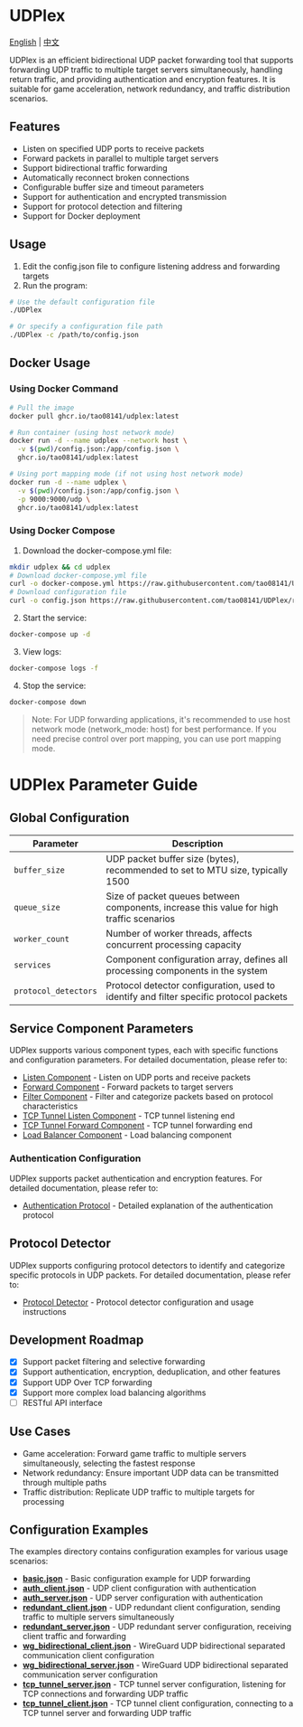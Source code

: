 # UDPlex

[English](README_EN.md) | [中文](README.md)

UDPlex is an efficient bidirectional UDP packet forwarding tool that supports forwarding UDP traffic to multiple target servers simultaneously, handling return traffic, and providing authentication and encryption features. It is suitable for game acceleration, network redundancy, and traffic distribution scenarios.

## Features

- Listen on specified UDP ports to receive packets
- Forward packets in parallel to multiple target servers
- Support bidirectional traffic forwarding
- Automatically reconnect broken connections
- Configurable buffer size and timeout parameters
- Support for authentication and encrypted transmission
- Support for protocol detection and filtering
- Support for Docker deployment

## Usage

1. Edit the config.json file to configure listening address and forwarding targets
2. Run the program:

```bash
# Use the default configuration file
./UDPlex

# Or specify a configuration file path
./UDPlex -c /path/to/config.json
```

## Docker Usage

### Using Docker Command

```bash
# Pull the image
docker pull ghcr.io/tao08141/udplex:latest

# Run container (using host network mode)
docker run -d --name udplex --network host \
  -v $(pwd)/config.json:/app/config.json \
  ghcr.io/tao08141/udplex:latest

# Using port mapping mode (if not using host network mode)
docker run -d --name udplex \
  -v $(pwd)/config.json:/app/config.json \
  -p 9000:9000/udp \
  ghcr.io/tao08141/udplex:latest
```

### Using Docker Compose

1. Download the docker-compose.yml file:

```bash
mkdir udplex && cd udplex
# Download docker-compose.yml file
curl -o docker-compose.yml https://raw.githubusercontent.com/tao08141/UDPlex/refs/heads/master/docker-compose.yml
# Download configuration file
curl -o config.json https://raw.githubusercontent.com/tao08141/UDPlex/refs/heads/master/examples/basic.json
```

2. Start the service:

```bash
docker-compose up -d
```

3. View logs:

```bash
docker-compose logs -f
```

4. Stop the service:

```bash
docker-compose down
```

> Note: For UDP forwarding applications, it's recommended to use host network mode (network_mode: host) for best performance. If you need precise control over port mapping, you can use port mapping mode.

# UDPlex Parameter Guide

## Global Configuration

| Parameter | Description |
|-----------|-------------|
| `buffer_size` | UDP packet buffer size (bytes), recommended to set to MTU size, typically 1500 |
| `queue_size` | Size of packet queues between components, increase this value for high traffic scenarios |
| `worker_count` | Number of worker threads, affects concurrent processing capacity |
| `services` | Component configuration array, defines all processing components in the system |
| `protocol_detectors` | Protocol detector configuration, used to identify and filter specific protocol packets |

## Service Component Parameters

UDPlex supports various component types, each with specific functions and configuration parameters. For detailed documentation, please refer to:

- [Listen Component](docs/listen_en.md) - Listen on UDP ports and receive packets
- [Forward Component](docs/forward_en.md) - Forward packets to target servers
- [Filter Component](docs/filter_en.md) - Filter and categorize packets based on protocol characteristics
- [TCP Tunnel Listen Component](docs/tcp_tunnel_listen_en.md) - TCP tunnel listening end
- [TCP Tunnel Forward Component](docs/tcp_tunnel_forward_en.md) - TCP tunnel forwarding end
- [Load Balancer Component](docs/load_balancer_en.md) - Load balancing component

### Authentication Configuration

UDPlex supports packet authentication and encryption features. For detailed documentation, please refer to:

- [Authentication Protocol](docs/auth_protocol_en.md) - Detailed explanation of the authentication protocol

## Protocol Detector

UDPlex supports configuring protocol detectors to identify and categorize specific protocols in UDP packets. For detailed documentation, please refer to:

- [Protocol Detector](docs/protocol_detector_en.md) - Protocol detector configuration and usage instructions

## Development Roadmap
- [X] Support packet filtering and selective forwarding
- [X] Support authentication, encryption, deduplication, and other features
- [X] Support UDP Over TCP forwarding
- [X] Support more complex load balancing algorithms
- [ ] RESTful API interface

## Use Cases
- Game acceleration: Forward game traffic to multiple servers simultaneously, selecting the fastest response
- Network redundancy: Ensure important UDP data can be transmitted through multiple paths
- Traffic distribution: Replicate UDP traffic to multiple targets for processing


## Configuration Examples

The examples directory contains configuration examples for various usage scenarios:

- [**basic.json**](examples/basic.json) - Basic configuration example for UDP forwarding
- [**auth_client.json**](examples/auth_client.json) - UDP client configuration with authentication
- [**auth_server.json**](examples/auth_server.json) - UDP server configuration with authentication
- [**redundant_client.json**](examples/redundant_client.json) - UDP redundant client configuration, sending traffic to multiple servers simultaneously
- [**redundant_server.json**](examples/redundant_server.json) - UDP redundant server configuration, receiving client traffic and forwarding
- [**wg_bidirectional_client.json**](examples/wg_bidirectional_client.json) - WireGuard UDP bidirectional separated communication client configuration
- [**wg_bidirectional_server.json**](examples/wg_bidirectional_server.json) - WireGuard UDP bidirectional separated communication server configuration
- [**tcp_tunnel_server.json**](examples/tcp_tunnel_server.json) - TCP tunnel server configuration, listening for TCP connections and forwarding UDP traffic
- [**tcp_tunnel_client.json**](examples/tcp_tunnel_client.json) - TCP tunnel client configuration, connecting to a TCP tunnel server and forwarding UDP traffic
